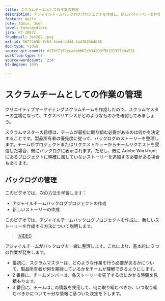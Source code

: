 ```yaml
---
title: スクラムチームとしての作業の管理
description: アジャイルチームバックログプロジェクトを作成し、新しいストーリーを作成する方法について説明します。
feature: Agile
role: Admin, User
level: Intermediate
jira: KT-10872
thumbnail: 346282.jpeg
exl-id: 50773b9b-8f64-4aed-bd44-3a43026bd085
doc-type: video
source-git-commit: d17df7162ccaab6b62db34209f50131927c0a532
workflow-type: ht
source-wordcount: '234'
ht-degree: 100%

---
```


# スクラムチームとしての作業の管理

クリエイティブマーケティングスクラムチームを作成したので、スクラムマスターの立場になって、エクスペリエンスがどのようなものかを確認してみましょう。

スクラムマスターの目標は、チームが最初に取り組む必要があるのは何かを決定することです。製品所有者の優先度に従って、バックログのストーリーを整理します。チームがプロジェクトまたはリクエストキューからチームリクエストを受信した場合、既にバックログに表示されます。ただし、既に Adobe Workfront にあるプロジェクトに明確に属していないストーリーを追加する必要がある場合もあります。

## バックログの管理

このビデオでは、次の方法を学習します：

- アジャイルチームバックログプロジェクトの作成
- 新しいストーリーの作成

このビデオでは、アジャイルチームバックログプロジェクトを作成し、新しいストーリーを作成する方法について説明します。

>[!VIDEO](https://video.tv.adobe.com/v/346282/?quality=12&learn=on&enablevpops)

アジャイルチームがバックログを一緒に整理します。これにより、基本的に 3 つの作業が発生します。

- 最初に、スクラムマスターは、どのような作業を行う必要があるかについて、製品所有者が何を期待しているかをチームが理解できるようにします。
- 2 番目に、チームメンバーは、各ストーリーを完了するのにかかる時間を見積もります。
- 3 番目に、チームはこの情報を使用して、何に取り組むべきか、いつ取り組むべきかについて十分な情報に基づいた決定を下します。

